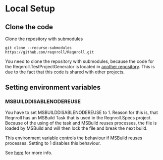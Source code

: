 # Local Setup

## Clone the code

Clone the repository with submodules

```
git clone --recurse-submodules https://github.com/reqnroll/Reqnroll.git
```

You need to clone the repository with submodules, because the code for the Reqnroll.TestProjectGenerator is located in [another repository](https://github.com/reqnroll/Reqnroll.TestProjectGenerator). This is due to the fact that this code is shared with other projects.

## Setting environment variables

### MSBUILDDISABLENODEREUSE

You have to set MSBUILDDISABLENODEREUSE to 1.
Reason for this is, that Reqnroll has an MSBuild Task that is used in the Reqnroll.Specs project. Because of the using of the task and MSBuild reuses processes, the file is loaded by MSBuild and will then lock the file and break the next build.

This environment variable controls the behaviour if MSBuild reuses processes. Setting to 1 disables this behaviour.

See [here](https://github.com/Microsoft/msbuild/wiki/MSBuild-Tips-&-Tricks) for more info.
